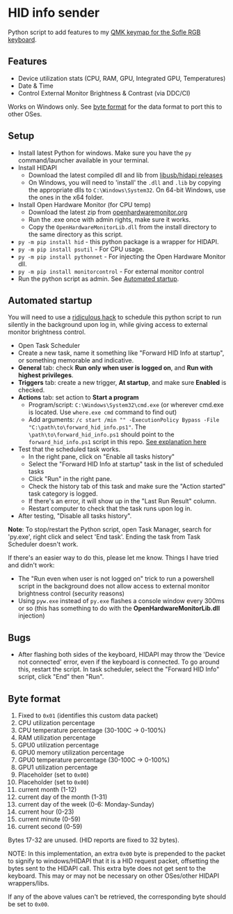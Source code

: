 # HID info sender

Python script to add features to my [QMK keymap for the Sofle RGB keyboard](https://github.com/euwbah/sofle_rgb_qmk/tree/master/keyboards/sofle/keymaps/euwbah).

## Features

- Device utilization stats (CPU, RAM, GPU, Integrated GPU, Temperatures)
- Date & Time
- Control External Monitor Brightness & Contrast (via DDC/CI)

Works on Windows only. See [byte format](#byte-format) for the data format to port this to other OSes.

## Setup

- Install latest Python for windows. Make sure you have the `py` command/launcher available in your terminal.
- Install HIDAPI
  - Download the latest compiled dll and lib from [libusb/hidapi releases](https://github.com/libusb/hidapi/releases/)
  - On Windows, you will need to 'install' the `.dll` and `.lib` by copying the appropriate dlls to `C:\Windows\System32`. On 64-bit Windows, use the ones in the x64 folder.
- Install Open Hardware Monitor (for CPU temp)
  - Download the latest zip from [openhardwaremonitor.org](https://openhardwaremonitor.org/downloads/)
  - Run the .exe once with admin rights, make sure it works.
  - Copy the `OpenHardwareMonitorLib.dll` from the install directory to the same directory as this script.
- `py -m pip install hid` - this python package is a wrapper for HIDAPI.
- `py -m pip install psutil` - For CPU usage.
- `py -m pip install pythonnet` - For injecting the Open Hardware Monitor dll.
- `py -m pip install monitorcontrol` - For external monitor control
- Run the python script as admin. See [Automated startup](#automated-startup).

## Automated startup

You will need to use a [ridiculous hack](https://stackoverflow.com/a/67300159/4298510) to schedule this python script to run silently in the background upon log in, while giving access to external monitor brightness control.

- Open Task Scheduler
- Create a new task, name it something like "Forward HID Info at startup", or something memorable and indicative.
- **General** tab: check **Run only when user is logged on**, and **Run with highest privileges**.
- **Triggers** tab: create a new trigger, **At startup**, and make sure **Enabled** is checked.
- **Actions** tab: set action to **Start a program**
  - Program/script: `C:\Windows\System32\cmd.exe` (or wherever cmd.exe is located. Use `where.exe cmd` command to find out)
  - Add arguments: `/c start /min "" -ExecutionPolicy Bypass -File "C:\path\to\forward_hid_info.ps1"`.
  The `\path\to\forward_hid_info.ps1` should point to the `forward_hid_info.ps1` script in this repo. [See explanation here](https://stackoverflow.com/a/67300159/4298510)
- Test that the scheduled task works.
  - In the right pane, click on "Enable all tasks history"
  - Select the "Forward HID Info at startup" task in the list of scheduled tasks
  - Click "Run" in the right pane.
  - Check the history tab of this task and make sure the "Action started" task category is logged.
  - If there's an error, it will show up in the "Last Run Result" column.
  - Restart computer to check that the task runs upon log in.
- After testing, "Disable all tasks history".

**Note**: To stop/restart the Python script, open Task Manager, search for 'py.exe', right click and select 'End task'. Ending the task from Task Scheduler doesn't work.

If there's an easier way to do this, please let me know. Things I have tried and didn't work:

- The "Run even when user is not logged on" trick to run a powershell script in the background does not allow access to external monitor brightness control (security reasons)
- Using `pyw.exe` instead of `py.exe` flashes a console window every 300ms or so (this has something to do with the **OpenHardwareMonitorLib.dll** injection)

## Bugs

- After flashing both sides of the keyboard, HIDAPI may throw the 'Device not connected' error, even if the keyboard is connected. To go around this, restart the script. In task scheduler, select the "Forward HID Info" script, click "End" then "Run".

## Byte format

1. Fixed to `0x01` (identifies this custom data packet)
2. CPU utilization percentage
3. CPU temperature percentage (30-100C -> 0-100%)
4. RAM utilization percentage
5. GPU0 utilization percentage
6. GPU0 memory utilization percentage
7. GPU0 temperature percentage (30-100C -> 0-100%)
8. GPU1 utilization percentage
9. Placeholder (set to `0x00`)
10. Placeholder (set to `0x00`)
11. current month (1-12)
12. current day of the month (1-31)
13. current day of the week (0-6: Monday-Sunday)
14. current hour (0-23)
15. current minute (0-59)
16. current second (0-59)

Bytes 17-32 are unused. (HID reports are fixed to 32 bytes).

NOTE: In this implementation, an extra `0x00` byte is prepended to the packet to signify to windows/HIDAPI that it is a HID request packet, offsetting the bytes sent to the HIDAPI call. This extra byte does not get sent to the keyboard. This may or may not be necessary on other OSes/other HIDAPI wrappers/libs.

If any of the above values can't be retrieved, the corresponding byte should be set to `0x00`.
